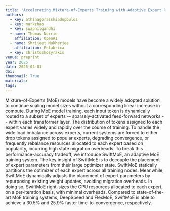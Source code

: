 ```yaml
---
title: 'Accelerating Mixture-of-Experts Training with Adaptive Expert Replication'
authors:
  - key: athinagorasskiadopoulos
  - key: markzhao
  - key: swapnilgandhi
  - name: Thomas Norrie
    affiliation: OpenAI
  - name: Shrijeet Mukherjee
    affiliation: Enfabrica
  - key: christoskozyrakis
venue: preprint
year: 2025
date: 2025-04-01
doi: 
thumbnail: True
materials:
tags:
---
```

Mixture-of-Experts (MoE) models have become a widely adopted solution to continue scaling model sizes without a corresponding linear increase in compute. During MoE model training, each input token is dynamically routed to a subset of experts -- sparsely-activated feed-forward networks -- within each transformer layer. The distribution of tokens assigned to each expert varies widely and rapidly over the course of training. To handle the wide load imbalance across experts, current systems are forced to either drop tokens assigned to popular experts, degrading convergence, or frequently rebalance resources allocated to each expert based on popularity, incurring high state migration overheads. To break this performance-accuracy tradeoff, we introduce SwiftMoE, an adaptive MoE training system. The key insight of SwiftMoE is to decouple the placement of expert parameters from their large optimizer state. SwiftMoE statically partitions the optimizer of each expert across all training nodes. Meanwhile, SwiftMoE dynamically adjusts the placement of expert parameters by repurposing existing weight updates, avoiding migration overheads. In doing so, SwiftMoE right-sizes the GPU resources allocated to each expert, on a per-iteration basis, with minimal overheads. Compared to state-of-the-art MoE training systems, DeepSpeed and FlexMoE, SwiftMoE is able to achieve a 30.5% and 25.9% faster time-to-convergence, respectively.
